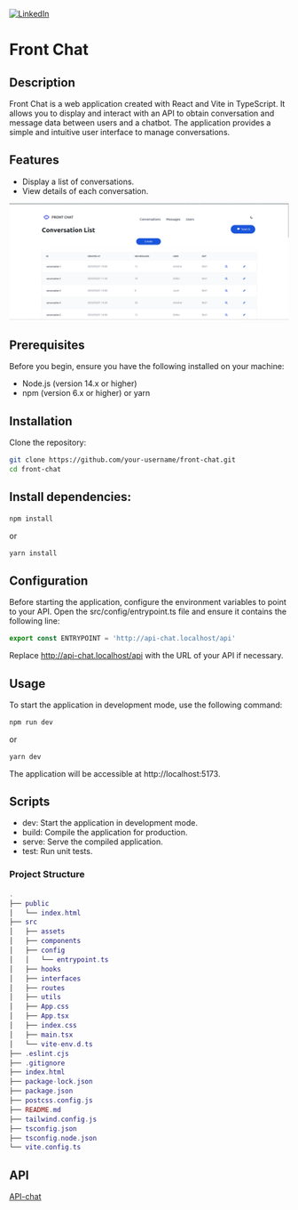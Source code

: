 [![LinkedIn](https://img.shields.io/badge/LinkedIn-0077B5?style=for-the-badge&logo=linkedin&logoColor=white)](https://www.linkedin.com/in/antoinequendez/)

# Front Chat

## Description

Front Chat is a web application created with React and Vite in TypeScript. It allows you to display and interact with an API to obtain conversation and message data between users and a chatbot. The application provides a simple and intuitive user interface to manage conversations.

## Features

- Display a list of conversations.
- View details of each conversation.

![Front chat](public/front-chat-screenshot.png)

## Prerequisites

Before you begin, ensure you have the following installed on your machine:

- Node.js (version 14.x or higher)
- npm (version 6.x or higher) or yarn

## Installation

Clone the repository:

```bash
git clone https://github.com/your-username/front-chat.git
cd front-chat
```

## Install dependencies:

```bash
npm install
```

or

```bash
yarn install
```

## Configuration

Before starting the application, configure the environment variables to point to your API. Open the src/config/entrypoint.ts file and ensure it contains the following line:

```typescript
export const ENTRYPOINT = 'http://api-chat.localhost/api'
```

Replace http://api-chat.localhost/api with the URL of your API if necessary.

## Usage

To start the application in development mode, use the following command:

```bash
npm run dev
```

or

```bash
yarn dev
```

The application will be accessible at http://localhost:5173.

## Scripts

- dev: Start the application in development mode.
- build: Compile the application for production.
- serve: Serve the compiled application.
- test: Run unit tests.

### Project Structure

```lua
.
├── public
│   └── index.html
├── src
│   ├── assets
│   ├── components
│   ├── config
│   │   └── entrypoint.ts
│   ├── hooks
│   ├── interfaces
│   ├── routes
│   ├── utils
│   ├── App.css
│   ├── App.tsx
│   ├── index.css
│   ├── main.tsx
│   └── vite-env.d.ts
├── .eslint.cjs
├── .gitignore
├── index.html
├── package-lock.json
├── package.json
├── postcss.config.js
├── README.md
├── tailwind.config.js
├── tsconfig.json
├── tsconfig.node.json
└── vite.config.ts
```

## API

[API-chat](https://github.com/QDZantoine/api-chat#)
